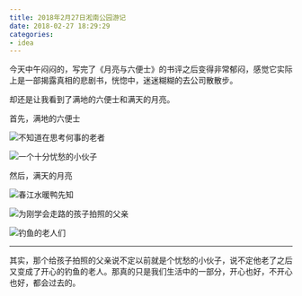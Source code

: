 ```yaml
---
title: 2018年2月27日淞南公园游记
date: 2018-02-27 18:29:29
categories: 
- idea
---
```

今天中午闷闷的，写完了《月亮与六便士》的书评之后变得非常郁闷，感觉它实际上是一部揭露真相的悲剧书，恍惚中，迷迷糊糊的去公司散散步。

却还是让我看到了满地的六便士和满天的月亮。

首先，满地的六便士


![不知道在思考何事的老者](https://wx4.sinaimg.cn/mw1024/a7b789a9gy1fov93xq4kwj21hc0u0hdt.jpg)

![一个十分忧愁的小伙子](https://wx2.sinaimg.cn/mw1024/a7b789a9gy1fov905qu7jj21be0qowyb.jpg)

然后，满天的月亮

![春江水暖鸭先知](https://wx3.sinaimg.cn/mw1024/a7b789a9gy1fov926wogcj243k2b0kjs.jpg)

![为刚学会走路的孩子拍照的父亲](https://wx2.sinaimg.cn/mw1024/a7b789a9gy1fov956ori0j21be0qo7o7.jpg)

![钓鱼的老人们](https://wx3.sinaimg.cn/mw1024/a7b789a9gy1fov93o7t72j243k2b0kjt.jpg)

----

其实，那个给孩子拍照的父亲说不定以前就是个忧愁的小伙子，说不定他老了之后又变成了开心的钓鱼的老人。那真的只是我们生活中的一部分，开心也好，不开心也好，都会过去的。
